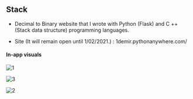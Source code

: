 ## Stack

* Decimal to Binary website that I wrote with Python (Flask) and C ++ (Stack data structure) programming languages.

* Site (It will remain open until 1/02/2021.) : 1demir.pythonanywhere.com/


#### In-app visuals

![1](https://user-images.githubusercontent.com/54184905/99687656-f68f1d00-2a95-11eb-9734-c233bfe6e4e5.png)

![3](https://user-images.githubusercontent.com/54184905/99687655-f5f68680-2a95-11eb-9d9b-a9e6d4d9489b.png)

![2](https://user-images.githubusercontent.com/54184905/99687652-f4c55980-2a95-11eb-9ac5-01e5608798fe.png)



